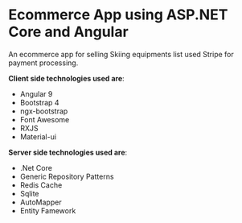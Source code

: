 # Ecommerce App using ASP.NET Core and Angular

An ecommerce app for selling Skiing equipments list used Stripe for payment processing.

**Client side technologies used are**:
* Angular 9
* Bootstrap 4
* ngx-bootstrap
* Font Awesome
* RXJS
* Material-ui

**Server side technologies used are**:
* .Net Core
* Generic Repository Patterns
* Redis Cache
* Sqlite
* AutoMapper
* Entity Famework
